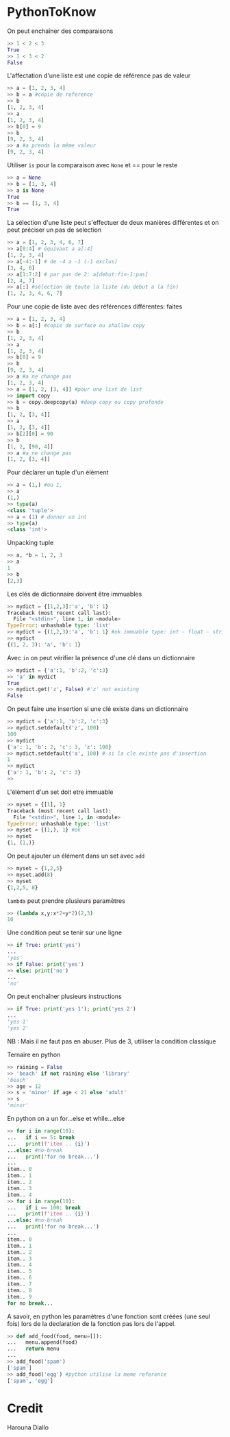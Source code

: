 # PythonToKnow
On peut enchaîner des comparaisons
```python
>> 1 < 2 < 3
True
>> 1 < 3 < 2
False
```
L'affectation d'une liste est une copie de référence pas de valeur
```python
>> a = [1, 2, 3, 4]
>> b = a #copie de reference
>> b
[1, 2, 3, 4]
>> a
[1, 2, 3, 4]
>> b[0] = 9
>> b
[9, 2, 3, 4]
>> a #a prends la même valeur
[9, 2, 3, 4]
```

Utiliser ```is``` pour la comparaison avec ```None``` et == pour le reste
```python
>> a = None
>> b = [1, 3, 4]
>> a is None
True
>> b == [1, 3, 4]
True
```

La sélection d'une liste peut s'effectuer de deux manières différentes et on peut préciser un pas de selection
```python
>> a = [1, 2, 3, 4, 6, 7]
>> a[0:4] # équivaut a a[:4]
[1, 2, 3, 4]
>> a[-4:-1] # de -4 a -1 (-1 exclus)
[3, 4, 6]
>> a[1:7:2] # par pas de 2: a[debut:fin-1:pas]
[2, 4, 7]
>> a[:] #sélection de toute la liste (du debut a la fin)
[1, 2, 3, 4, 6, 7]
```

Pour une copie de liste avec des références différentes: faites
```python
>> a = [1, 2, 3, 4]
>> b = a[:] #copie de surface ou shallow copy
>> b
[1, 2, 3, 4]
>> a
[1, 2, 3, 4]
>> b[0] = 9
>> b
[9, 2, 3, 4]
>> a #a ne change pas
[1, 2, 3, 4]
>> a = [1, 2, [3, 4]] #pour une list de list
>> import copy
>> b = copy.deepcopy(a) #deep copy ou copy profonde
>> b
[1, 2, [3, 4]]
>> a
[1, 2, [3, 4]]
>> b[2][0] = 90
>> b
[1, 2, [90, 4]]
>> a #a ne change pas
[1, 2, [3, 4]]
```
Pour déclarer un tuple d'un élément 
```python
>> a = (1,) #ou 1,
>> a
(1,)
>> type(a)
<class 'tuple'>
>> a = (1) # donner un int
>> type(a)
<class 'int'>
```

Unpacking tuple
```python
>> a, *b = 1, 2, 3
>> a
1
>> b
[2,3]
```

Les clés de dictionnaire doivent être immuables
```python
>> mydict = {[1,2,3]:'a', 'b': 1}
Traceback (most recent call last):
  File "<stdin>", line 1, in <module>
TypeError: unhashable type: 'list'
>> mydict = {(1,2,3):'a', 'b': 1} #ok immuable type: int - float - string - tuple
>> mydict
{(1, 2, 3): 'a', 'b': 1}
```

Avec ```in``` on peut vérifier la présence d'une clé dans un dictionnaire
```python
>> mydict = {'a':1, 'b':2, 'c':3}
>> 'a' in mydict
True
>> mydict.get('z', False) #'z' not existing
False
```

On peut faire une insertion si une clé existe dans un dictionnaire
```python
>> mydict = {'a':1, 'b':2, 'c':3}
>> mydict.setdefault('z', 100)
100
>> mydict
{'a': 1, 'b': 2, 'c': 3, 'z': 100}
>> mydict.setdefault('a', 100) # si la cle existe pas d'insertion
1
>> mydict
{'a': 1, 'b': 2, 'c': 3}
>>
```
L'élément d'un set doit etre immuable
```python
>> myset = {[1], 1}
Traceback (most recent call last):
  File "<stdin>", line 1, in <module>
TypeError: unhashable type: 'list'
>> myset = {(1,), 1} #ok
>> myset
{1, (1,)}
```

On peut ajouter un élément dans un set avec `add`
```python
>> myset = {1,2,5}
>> myset.add(8)
>> myset
{1,2,5, 8}
```

```lambda``` peut prendre plusieurs paramètres
```python
>> (lambda x,y:x*2+y*2)(2,3)
10
```

Une condition peut se tenir sur une ligne
```python
>> if True: print('yes')
...
'yes'
>> if False: print('yes')
>> else: print('no')
...
'no'
```

On peut enchaîner plusieurs instructions
```python
>> if True: print('yes 1'); print('yes 2')
...
'yes 1'
'yes 2'
```
NB : Mais il ne faut pas en abuser. Plus de 3, utiliser la condition classique

Ternaire en python
```python
>> raining = False
>> 'beach' if not raining else 'library'
'beach'
>> age = 12
>> s = 'minor' if age < 21 else 'adult'
>> s
'minor'
```

En python on a un for...else et while...else
```python
>> for i in range(10):
...   if i == 5: break
...   print(f'item .. {i}')
...else: #no-break
...   print('for no break...')
...
item.. 0
item.. 1
item.. 2
item.. 3
item.. 4
>> for i in range(10):
...   if i == 100: break
...   print(f'item .. {i}')
...else: #no-break
...   print('for no break...')
...
item.. 0
item.. 1
item.. 2
item.. 3
item.. 4
item.. 5
item.. 6
item.. 7
item.. 8
item.. 9
for no break...
```

A savoir, en python les paramètres d'une fonction sont créées (une seul fois) lors de la declaration de la fonction pas lors de l'appel.
```python
>> def add_food(food, menu=[]):
...   menu.append(food)
...   return menu
...
>> add_food('spam')
['spam']
>> add_food('egg') #python utilise la meme reference
['spam', 'egg']
```


# Credit
Harouna Diallo

